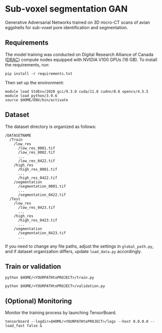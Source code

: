 # Sub-voxel segmentation GAN

Generative Adversarial Networks trained on 3D micro-CT scans of avian eggshells for sub-voxel pore identification and segmentation.

## Requirements
The model training was conducted on Digital Research Alliance of Canada ([DRAC](https://docs.alliancecan.ca/wiki/Technical_documentation)) compute nodes equipped with NVIDIA V100 GPUs (16 GB). 
To install the requirements, run:
```
pip install -r requirements.txt
```
Then set up the environment:
```
module load StdEnv/2020 gcc/9.3.0 cuda/11.8 cudnn/8.6 opencv/4.5.5
module load python/3.9.6
source $HOME/ENV/bin/activate
```

## Dataset
The dataset directory is organized as follows:
```
/DATASETNAME
  /Train
    /low_res
      /low_res_0001.tif
      /low_res_0002.tif
      ...
      /low_res_0422.tif
    /high_res
      /high_res_0001.tif
      ...
      /high_res_0422.tif
    /segmentation
      /segmentation_0001.tif
      ...
      /segmentation_0422.tif
  /Test
    /low_res
      /low_res_0423.tif
      ...
    /high_res
      /high_res_0423.tif
      ...
    /segmentation
      /segmentation_0423.tif
      ...
```
If you need to change any file paths, adjust the settings in ```global_path.py```, and if dataset organization differs, update ```load_data.py``` accordingly.

## Train or validation
```
python $HOME/<YOURPATHtoPROJECT>/train.py
```
```
python $HOME/<YOURPATHtoPROJECT>/validation.py
```

## (Optional) Monitoring 
Monitor the training process by launching TensorBoard. 
```
tensorboard --logdir=$HOME/<YOURPATHtoPROJECT>/logs --host 0.0.0.0 --load_fast false &
```


